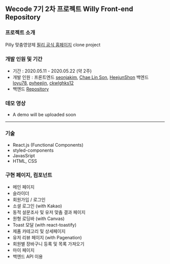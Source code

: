 ## Wecode 7기 2차 프로젝트 Willy Front-end Repository
### 프로젝트 소개
Pilly 맞춤영양제 [필리 공식 홈페이지](https://pilly.kr/) clone project

### 개발 인원 및 기간
- 기간 : 2020.05.11 - 2020.05.22 (약 2주)
- 개발 인원 : 프론트엔드 [seonjakim](https://github.com/seonjakim), [Chae Lin Son](https://github.com/Soncl97), [HeejunShon](https://github.com/HeejunShon) 백엔드 [loyu78](https://github.com/loyu78), [pyheejin](https://github.com/pyheejin), [ckwlghks12](https://github.com/ckwlghks12)
- 백엔드 [Repository](https://github.com/wecode-bootcamp-korea/Willy-backend)

### 데모 영상
- A demo will be uploaded soon
---
### 기술
- React.js (Functional Components)
- styled-components
- JavasSript
- HTML, CSS

### 구현 페이지, 컴포넌트
- 메인 페이지
- 슬라이더
- 회원가입 / 로그인
- 소셜 로그인 (with Kakao)
- 동적 설문조사 및 유저 맞춤 결과 페이지
- 원형 로딩바 (with Canvas)
- Toast 모달 (with react-toastify)
- 제품 카테고리 및 상세페이지
- 유저 리뷰 페이지 (with Pagenation)
- 회원별 장바구니 등록 및 목록 가져오기
- 마이 페이지
- 백엔드 API 이용
